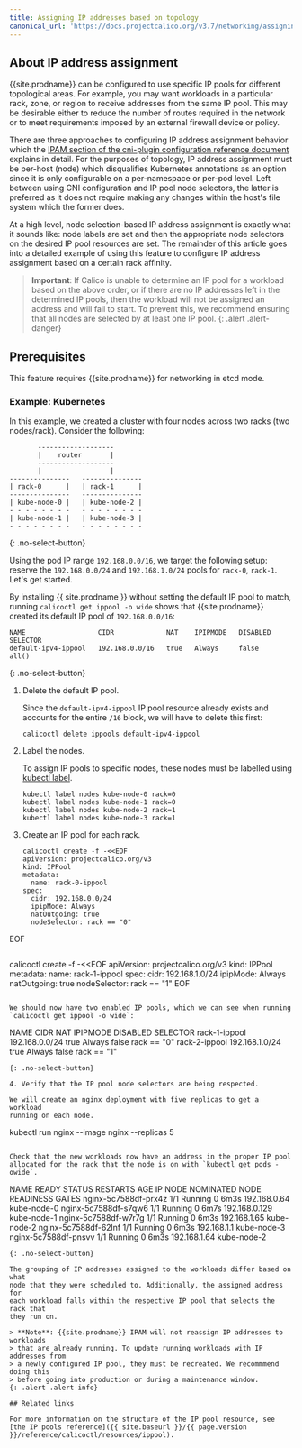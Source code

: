```yaml
---
title: Assigning IP addresses based on topology
canonical_url: 'https://docs.projectcalico.org/v3.7/networking/assigning-ip-addresses-topology'
---
```


## About IP address assignment

{{site.prodname}} can be configured to use specific IP pools for different
topological areas. For example, you may want workloads in a particular rack,
zone, or region to receive addresses from the same IP pool. This may be
desirable either to reduce the number of routes required in the network or to
meet requirements imposed by an external firewall device or policy.

There are three approaches to configuring IP address assignment behavior which
the [IPAM section of the cni-plugin configuration reference
document]({{site.baseurl}}/{{page.version}}/reference/cni-plugin/configuration#ipam)
explains in detail. For the purposes of topology, IP address
assignment must be per-host (node) which disqualifies Kubernetes annotations
as an option since it is only configurable on a per-namespace or per-pod level.
Left between using CNI configuration and IP pool node selectors, the
latter is preferred as it does not require making any changes within the
host's file system which the former does.

At a high level, node selection-based IP address assignment is exactly what it
sounds like: node labels are set and then the appropriate node selectors
on the desired IP pool resources are set. The remainder of this article goes
into a detailed example of using this feature to configure IP address
assignment based on a certain rack affinity.

> **Important**: If Calico is unable to determine an IP pool for a workload
> based on the above order, or if there are no IP addresses left in the
> determined IP pools, then the workload will not be assigned an address and
> will fail to start. To prevent this, we recommend ensuring that all nodes are
> selected by at least one IP pool.
{: .alert .alert-danger}

## Prerequisites

This feature requires {{site.prodname}} for networking in etcd mode.

### Example: Kubernetes

In this example, we created a cluster with four nodes across two racks
(two nodes/rack). Consider the following:

```
       -------------------
       |    router       |
       -------------------
       |                 |
---------------   ---------------
| rack-0      |   | rack-1      |
---------------   ---------------
| kube-node-0 |   | kube-node-2 |
- - - - - - - -   - - - - - - - -
| kube-node-1 |   | kube-node-3 |
- - - - - - - -   - - - - - - - -
```
{: .no-select-button}

Using the pod IP range `192.168.0.0/16`, we target the following setup: reserve
the `192.168.0.0/24` and `192.168.1.0/24` pools for `rack-0`, `rack-1`. Let's
get started.


By installing {{ site.prodname }} without setting the default IP pool to match,
running `calicoctl get ippool -o wide` shows that {{site.prodname}} created its
default IP pool of `192.168.0.0/16`:

```
NAME                  CIDR             NAT    IPIPMODE   DISABLED   SELECTOR
default-ipv4-ippool   192.168.0.0/16   true   Always     false      all()
```
{: .no-select-button}

1. Delete the default IP pool.

   Since the `default-ipv4-ippool` IP pool resource already exists and accounts
   for the entire `/16` block, we will have to delete this first:

   ```
   calicoctl delete ippools default-ipv4-ippool
   ```

2. Label the nodes.

   To assign IP pools to specific nodes, these nodes must be labelled
   using [kubectl label](https://kubernetes.io/docs/tasks/configure-pod-container/assign-pods-nodes/#add-a-label-to-a-node).

   ```
   kubectl label nodes kube-node-0 rack=0
   kubectl label nodes kube-node-1 rack=0
   kubectl label nodes kube-node-2 rack=1
   kubectl label nodes kube-node-3 rack=1
   ```

3. Create an IP pool for each rack.

   ```
   calicoctl create -f -<<EOF
   apiVersion: projectcalico.org/v3
   kind: IPPool
   metadata:
     name: rack-0-ippool
   spec:
     cidr: 192.168.0.0/24
     ipipMode: Always
     natOutgoing: true
     nodeSelector: rack == "0"
EOF
   ```

   ```
   calicoctl create -f -<<EOF
   apiVersion: projectcalico.org/v3
   kind: IPPool
   metadata:
     name: rack-1-ippool
   spec:
     cidr: 192.168.1.0/24
     ipipMode: Always
     natOutgoing: true
     nodeSelector: rack == "1"
EOF
   ```

   We should now have two enabled IP pools, which we can see when running
   `calicoctl get ippool -o wide`:

   ```
   NAME                  CIDR             NAT    IPIPMODE   DISABLED   SELECTOR
   rack-1-ippool         192.168.0.0/24   true   Always     false      rack == "0"
   rack-2-ippool         192.168.1.0/24   true   Always     false      rack == "1"
   ```
   {: .no-select-button}

4. Verify that the IP pool node selectors are being respected.

   We will create an nginx deployment with five replicas to get a workload
   running on each node.

   ```
   kubectl run nginx --image nginx --replicas 5
   ```

   Check that the new workloads now have an address in the proper IP pool
   allocated for the rack that the node is on with `kubectl get pods -owide`.

   ```
   NAME                   READY   STATUS    RESTARTS   AGE    IP             NODE          NOMINATED NODE   READINESS GATES
   nginx-5c7588df-prx4z   1/1     Running   0          6m3s   192.168.0.64   kube-node-0   <none>           <none>
   nginx-5c7588df-s7qw6   1/1     Running   0          6m7s   192.168.0.129  kube-node-1   <none>           <none>
   nginx-5c7588df-w7r7g   1/1     Running   0          6m3s   192.168.1.65   kube-node-2   <none>           <none>
   nginx-5c7588df-62lnf   1/1     Running   0          6m3s   192.168.1.1    kube-node-3   <none>           <none>
   nginx-5c7588df-pnsvv   1/1     Running   0          6m3s   192.168.1.64   kube-node-2   <none>           <none>
   ```
   {: .no-select-button}

   The grouping of IP addresses assigned to the workloads differ based on what
   node that they were scheduled to. Additionally, the assigned address for
   each workload falls within the respective IP pool that selects the rack that
   they run on.

> **Note**: {{site.prodname}} IPAM will not reassign IP addresses to workloads
> that are already running. To update running workloads with IP addresses from
> a newly configured IP pool, they must be recreated. We recommmend doing this
> before going into production or during a maintenance window.
{: .alert .alert-info}

## Related links

For more information on the structure of the IP pool resource, see
[the IP pools reference]({{ site.baseurl }}/{{ page.version }}/reference/calicoctl/resources/ippool).
